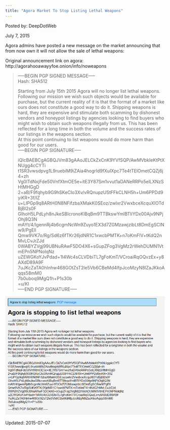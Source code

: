 ```yaml
---
title: "Agora Market To Stop Listing Lethal Weapons"
---
```


Posted by: DeepDotWeb 

<span>July 7, 2015</span>


<p>Agora admins have posted a new message on the market announcing that from now own it will not allow the sale of lethal weapons:</p>
<p>Original announcement link on agora: http://agorahooawayyfoe.onion/info/noweapons</p>
<blockquote><p>&#8212;&#8211;BEGIN PGP SIGNED MESSAGE&#8212;&#8211;<br />
    Hash: SHA512</p>
<p>Starting from July 15th 2015 Agora will no longer list lethal weapons.<br />
    Following our mission we wish such objects would be available for purchase, but the current reality of it is that the format of a market like ours does not constitute a good way to do it. Shipping weapons is hard, they are expensive and stimulate both scamming by dishonest vendors and honeypot listings by agencies looking to find buyers who might wish to obtain such weapons illegally from us. This has been reflected for a long time in both the volume and the success rates of our listings in the weapons section.<br />
    At this point continuing to list weapons would do more harm than good for our users.<br />
    &#8212;&#8211;BEGIN PGP SIGNATURE&#8212;&#8211;</p>
<p>iQIcBAEBCgAGBQJVm83gAAoJELCkZxCnK9YVfSQP/AwMVbkIeKtPtXNUgg4cCYTi<br />
    t1SR3vwsdpvg1L9ruebiM9iZAia4hogrld9fXuIXpc7Te4tTElOmetCQZj6j4+zh<br />
    Vg0lTdNxjFde50VnfXtmOE5e+itE3Y87Sm1vvut1aDANeRRPo5elLXNzSHtMHGgD<br />
    2+aB/F9fqhyb9G9hSKeCIo3Xv/vRQnupzUStFFkCLNH5h+Um6PPDd9yiKR+3f/lZ<br />
    u+LIPGp9q8ARtH0N8NFifzbaXMakK0SEoz/zwlxr2VwxbceXcquXIOTdBjBl2s0F<br />
    GlhoH5LPdLyh8nJkeSBIcronoKlBqBm9TTBkswYmIBTIiYDx00Ajv9NPjOhj8Q3N<br />
    mAYt/4/lgennRj4b6cgmNcWn9Zuyo1EX3d7ZGMzawjzibLt8DmEgSClNw9/PgEll<br />
    Qmw9VK7o/Rg/Sd6z6fTKr26jdNR1C1xwcbPMTK+n7oKmFlV+tKdQ2nMvLCvJrZJd<br />
    0WABYZVgj99UBNuRAwF5DO4X6+sGupZFog3VgMz2rWehDUMN1VtmEPn5NPNoIqNz<br />
    uZEWGKoYJvPdad+1I4Wc4sCLVDbiTL7gFoKmT/VCroaiRqOQvzEx+y8AXdD89A9F<br />
    7uJKcZaTA0hInhw468GOtZsT2le5Vb6CBeMd4lfpJcoMzyN8lZaJKkoAqqs58mM0<br />
    7b0uboq9MgQ1h+P1s30b<br />
    =u/KI<br />
    &#8212;&#8211;END PGP SIGNATURE&#8212;&#8211;</p></blockquote>
<img src="imgs/2015/07/Agoraweapon.png">

Updated: 2015-07-07

